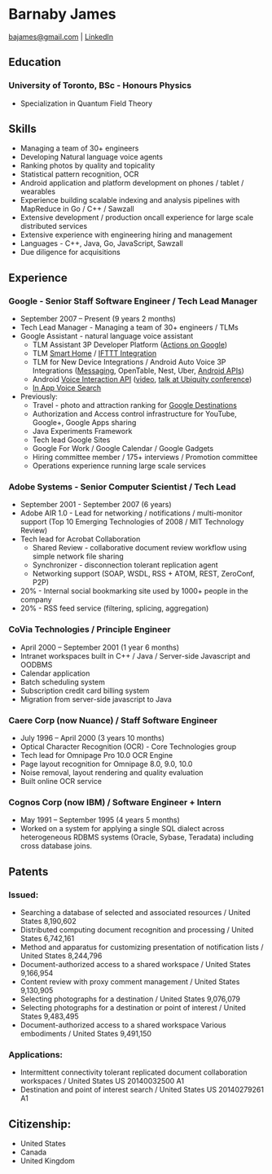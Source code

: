 # Barnaby James
bajames@gmail.com | [LinkedIn](http://www.linkedin.com/in/barnabyjames)

## Education

### University of Toronto, BSc - Honours Physics
* Specialization in Quantum Field Theory

## Skills
* Managing a team of 30+ engineers
* Developing Natural language voice agents
* Ranking photos by quality and topicality
* Statistical pattern recognition, OCR
* Android application and platform development on phones / tablet / wearables
* Experience building scalable indexing and analysis pipelines with MapReduce in Go / C++ / Sawzall
* Extensive development / production oncall experience for large scale distributed services
* Extensive experience with engineering hiring and management
* Languages - C++, Java, Go, JavaScript, Sawzall
* Due diligence for acquisitions

## Experience

### Google - Senior Staff Software Engineer / Tech Lead Manager
* September 2007 – Present (9 years 2 months)
* Tech Lead Manager - Managing a team of 30+ engineers / TLMs
* Google Assistant - natural language voice assistant
    * TLM Assistant 3P Developer Platform ([Actions on Google](https://developers.google.com/actions/))
    * TLM [Smart Home](https://madeby.google.com/home/features/#?filters=entertainment,answers,manage,plan,fun,home&feature=control-your-home9) / [IFTTT Integration](https://ifttt.com/google_assistant)
    * TLM for New Device Integrations / Android Auto Voice
     3P Integrations ([Messaging](https://www.engadget.com/2015/07/28/android-voice-commands-for-messaging-apps/), OpenTable, Nest, Uber, [Android APIs](https://developers.google.com/voice-actions/system/))
    * Android [Voice Interaction API](https://developers.google.com/voice-actions/interaction/) ([video](https://www.youtube.com/watch?v=OW1A4XFRuyc), [talk at Ubiquity conference](https://www.youtube.com/watch?v=mgudsc-Z468))
    * [In App Voice Search](http://android-developers.blogspot.com/2014/10/the-fastest-route-between-voice-search.html)
* Previously:
    * Travel - photo and attraction ranking for [Google Destinations](https://www.google.com/destination/compare?q=usa+destinations&espv=2&biw=1436&bih=803&site=search&output=search&dest_mid=/m/09c7w0&sa=X&ved=0ahUKEwj8oeah59HPAhUW12MKHXXeB7YQ6tEBCCsoBTAA)
    * Authorization and Access control infrastructure for YouTube, Google+, Google Apps sharing
    * Java Experiments Framework
    * Tech lead Google Sites
    * Google For Work / Google Calendar / Google Gadgets
    * Hiring committee member / 175+ interviews / Promotion committee
    * Operations experience running large scale services

### Adobe Systems - Senior Computer Scientist / Tech Lead
* September 2001 - September 2007 (6 years)
* Adobe AIR 1.0 - Lead for networking / notifications / multi-monitor support (Top 10 Emerging Technologies of 2008 / MIT Technology Review)
* Tech lead for Acrobat Collaboration
  * Shared Review - collaborative document review workflow using simple network file sharing
  * Synchronizer - disconnection tolerant replication agent
  * Networking support (SOAP, WSDL, RSS + ATOM, REST, ZeroConf, P2P)
* 20% - Internal social bookmarking site used by 1000+ people in the company
* 20% - RSS feed service (filtering, splicing, aggregation)

### CoVia Technologies / Principle Engineer
* April 2000 – September 2001 (1 year 6 months)
* Intranet workspaces built in C++ / Java / Server-side Javascript and OODBMS
* Calendar application
* Batch scheduling system
* Subscription credit card billing system
* Migration from server-side javascript to Java

### Caere Corp (now Nuance) / Staff Software Engineer
* July 1996 – April 2000 (3 years 10 months)
* Optical Character Recognition (OCR) - Core Technologies group
* Tech lead for Omnipage Pro 10.0 OCR Engine
* Page layout recognition for Omnipage 8.0, 9.0, 10.0
* Noise removal, layout rendering and quality evaluation
* Built online OCR service

### Cognos Corp (now IBM) / Software Engineer + Intern
* May 1991 – September 1995 (4 years 5 months)
* Worked on a system for applying a single SQL dialect across heterogeneous RDBMS systems (Oracle, Sybase, Teradata) including cross database joins.

## Patents
### Issued:
* Searching a database of selected and associated resources / United States 8,190,602
* Distributed computing document recognition and processing / United States 6,742,161
* Method and apparatus for customizing presentation of notification lists / United States 8,244,796
* Document-authorized access to a shared workspace / United States 9,166,954
* Content review with proxy comment management / United States 9,130,905
* Selecting photographs for a destination / United States 9,076,079
* Selecting photographs for a destination or point of interest / United States 9,483,495
* Document-authorized access to a shared workspace Various embodiments / United States 9,491,150

### Applications:
* Intermittent connectivity tolerant replicated document collaboration workspaces / United States US 20140032500 A1
* Destination and point of interest search / United States US 20140279261 A1

## Citizenship:
* United States
* Canada
* United Kingdom
